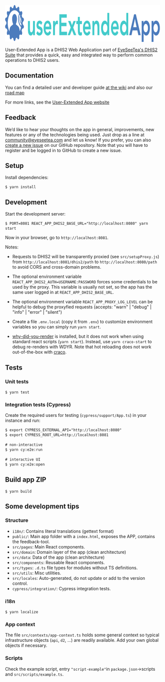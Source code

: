  <img height="120" src="https://github.com/EyeSeeTea/user-extended-app-blessed/blob/gh-pages/img/logo.png" alt="User-Extended App Logo">

User-Extended App is a DHIS2 Web Application part of [EyeSeeTea's DHIS2 Suite](https://eyeseetea.com/dhis2-apps/) that provides a quick, easy and integrated way to perform common operations to DHIS2 users.

## Documentation

You can find a detailed user and developer guide [at the wiki](https://github.com/EyeSeeTea/user-extended-app-blessed/wiki) and also our [road map](https://github.com/orgs/EyeSeeTea/projects/47)

For more links, see the [User-Extended App website](https://eyeseetea.github.io/user-extended-app-blessed/)

## Feedback

We’d like to hear your thoughts on the app in general, improvements, new features or any of the technologies being used. Just drop as a line at community@eyeseetea.com and let us know! If you prefer, you can also [create a new issue](https://github.com/EyeSeeTea/user-extended-app-blessed/issues) on our GitHub repository. Note that you will have to register and be logged in to GitHub to create a new issue.

## Setup

Install dependencies:

```
$ yarn install
```

## Development

Start the development server:

```
$ PORT=8081 REACT_APP_DHIS2_BASE_URL="http://localhost:8080" yarn start
```

Now in your browser, go to `http://localhost:8081`.

Notes:

-   Requests to DHIS2 will be transparently proxied (see `src/setupProxy.js`) from `http://localhost:8081/dhis2/path` to `http://localhost:8080/path` to avoid CORS and cross-domain problems.

-   The optional environment variable `REACT_APP_DHIS2_AUTH=USERNAME:PASSWORD` forces some credentials to be used by the proxy. This variable is usually not set, so the app has the same user logged in at `REACT_APP_DHIS2_BASE_URL`.

-   The optional environment variable `REACT_APP_PROXY_LOG_LEVEL` can be helpful to debug the proxyfied requests (accepts: "warn" | "debug" | "info" | "error" | "silent")

-   Create a file `.env.local` (copy it from `.env`) to customize environment variables so you can simply run `yarn start`.

-   [why-did-you-render](https://github.com/welldone-software/why-did-you-render) is installed, but it does not work when using standard react scripts (`yarn start`). Instead, use `yarn craco-start` to debug re-renders with WDYR. Note that hot reloading does not work out-of-the-box with [craco](https://github.com/gsoft-inc/craco).

## Tests

### Unit tests

```
$ yarn test
```

### Integration tests (Cypress)

Create the required users for testing (`cypress/support/App.ts`) in your instance and run:

```
$ export CYPRESS_EXTERNAL_API="http://localhost:8080"
$ export CYPRESS_ROOT_URL=http://localhost:8081

# non-interactive
$ yarn cy:e2e:run

# interactive UI
$ yarn cy:e2e:open
```

## Build app ZIP

```
$ yarn build
```

## Some development tips

### Structure

-   `i18n/`: Contains literal translations (gettext format)
-   `public/`: Main app folder with a `index.html`, exposes the APP, contains the feedback-tool.
-   `src/pages`: Main React components.
-   `src/domain`: Domain layer of the app (clean architecture)
-   `src/data`: Data of the app (clean architecture)
-   `src/components`: Reusable React components.
-   `src/types`: `.d.ts` file types for modules without TS definitions.
-   `src/utils`: Misc utilities.
-   `src/locales`: Auto-generated, do not update or add to the version control.
-   `cypress/integration/`: Cypress integration tests.

### i18n

```
$ yarn localize
```

### App context

The file `src/contexts/app-context.ts` holds some general context so typical infrastructure objects (`api`, `d2`, ...) are readily available. Add your own global objects if necessary.

### Scripts

Check the example script, entry `"script-example"`in `package.json`->scripts and `src/scripts/example.ts`.


